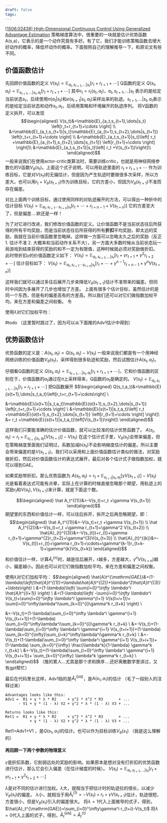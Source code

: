 ```yaml
---
draft: false
tags:
---
```


[\[1506.02438\] High-Dimensional Continuous Control Using Generalized Advantage Estimation](https://arxiv.org/abs/1506.02438)
策略梯度算法中，很重要的一块就是估计优势函数A(s,a)，它表示的是一个动作究竟有多好。有了它，我们才能训练策略函数去增大好动作的概率，降低坏动作的概率。下面按照自己的理解推导一下，和原论文有些不同。

##  价值函数估计

先回顾价值函数的定义 $V(s_t)=\mathbb{E}_{a_t,s_{t+1},\dots|s_t}\left[r_t+r_{t+1}+\cdots \right]$
Q函数的定义 $Q(s_t,a_t)=\mathbb{E}_{s_{t+1},\dots|s_t,a_t}\left[r_t+r_{t+1}+\cdots\right]$
其中$r_t=r_t(s_t,a_t)$，${a_t,s_{t+1},\dots|s_t}$ 表示的是给定当前状态$s_t$，后续使用$\pi(a_t|s_t)$和$e(s_{t+1}|s_t,a_t)$采样出来的轨迹。${s_{t+1},\dots|s_t,a_t}$表示的是给定当前状态和动作$s_t,a_t$，后续用策略和环境展开的轨迹序列。
将V函数的定义拆开，可以发现
$$\begin{aligned}
V(s_t)&=\mathbb{E}_{a_t,s_{t+1},\dots|s_t} \left[r_t+r_{t+1}+\cdots \right] \\
&=\mathbb{E}_{a_t,s_{t+1}|s_t}\mathbb{E}_{a_{t+1},s_{t+2},\dots|s_{t+1}} \left[r_t+r_{t+1}+\cdots \right] \\
&=\mathbb{E}_{a_t,s_{t+1}|s_t}\left[ r_t +\mathbb{E}_{a_{t+1},s_{t+2},\dots|s_{t+1}} \left[r_{t+1}+\cdots \right] \right]\\
&=\mathbb{E}_{a_t,s_{t+1}|s_t}\left[ r_t +V(s_{t+1})\right]\\
\end{aligned}$$
一般来说我们在使用actor-critic类算法时，需要训练critic，也就是用神经网络参数化的V函数$V_\theta(s_t)$。上面这个式子说明，可以用轨迹里面的 $r_t+r_{t+1}+\cdots$ 作为训练目标，它是对$V(s_t)$的无偏估计，但是因为产生轨迹时要做很多次采样，所以方差大。也可以用$r_t +V_\theta(s_{t+1})$作为训练目标，它的方差小，但因为$V_\theta(s_{t+1})$不准而存在偏差。

对比上面两个训练目标，通过使用同样的对轨迹展开的方法，可以得出一种折中的估计目标
$V(s_t)=\mathbb{E}_{a_t,s_{t+1}\cdots s_{t+n}|s_t}\left[ r_t +\cdots+r_{t+n-1} +V(s_{t+n})\right]$
它的方差变大了，但是偏差....欸还是一样！

为了对它进行改进，我们修改价值函数的定义。让价值函数不是当前状态往后所获得的所有平均奖励，而是当前状态往后所获得的所有**折扣**平均奖励，即太远的奖励，我就在当前价值函数里忽略掉。这样做一方面可以忽略太久之后的奖励（反正1. 估计不准 2. 大概率和当前动作关系不大），另一方面大多数时候从当前状态玩一局游戏到结束获得的奖励的和不一定为有限值，这种时候就必须对奖励做折扣。
此时带折扣$\gamma$的价值函数定义如下：
$V(s_t)=\mathbb{E}_{a_t,s_{t+1},\dots|s_t} \left[ r_t+\gamma r_{t+1}+\gamma^2 r_{t+2} +\cdots \right]$
估计目标如下：
$V(s_t)=\mathbb{E}_{a_t,s_{t+1}\cdots s_{t+n}|s_t}\left[ r_t +\cdots+\gamma^{n-1} r_{t+n-1} +\gamma^n V(s_{t+n})\right]$

这样我们就可以通过多往后展开几步来降低$V_\theta(s_{t+1})$估计不准带来的偏差。但同时中间因为多展开了几步也增加了方差。
上面有很多个估计目标，虽然估计的是同一个东西，但是有的偏差高有的方差高。所以我们还可以对它们做指数加权平均，来在方差和偏差之间权衡。
令

使用$\lambda$对它们加权平均：

#todo
（这里暂时跳过了，因为可以从下面推的Adv1估计中得到）

##  优势函数估计

优势函数的定义是：$A(s_t,a_t)=Q(s_t,a_t)-V(s_t)$
一般来说我们都是有一个用神经网络训练的价值函数$V_\theta(s_t)$，采样得到很多轨迹和奖励，然后试图估计$A(s_t,a_t)$。

仔细看Q函数的定义 $Q(s_t,a_t)=\mathbb{E}_{s_{t+1},\dots|s_t,a_t}\left[r_t+r_{t+1}+\cdots\right]$，它和价值函数的区别在于，价值函数的$a_t$通过在$\pi$上采样得来，Q函数的$a_t$是确定的。
$V(s_t)=\mathbb{E}_{a_t,s_{t+1},\dots|s_t}\left[r_t+r_{t+1}+\cdots \right]$
把Q函数展开
$$\begin{aligned}
Q(s_t,a_t)&=\mathbb{E}_{s_{t+1},\dots|s_t,a_t}\left[r_t+r_{t+1}+\cdots\right] \\

&=\mathbb{E}_{s_{t+1}|s_t,a_t}\mathbb{E}_{a_{t+1},s_{t+2},\dots|s_{t+1}} \left[r_t+r_{t+1}+\cdots \right] \\
&=\mathbb{E}_{s_{t+1}|s_t,a_t}\left[ r_t +\mathbb{E}_{a_{t+1},s_{t+2},\dots|s_{t+1}} \left[r_{t+1}+\cdots \right] \right]\\
&= r_t +\mathbb{E}_{s_{t+1}|s_t,a_t}\left[V(s_{t+1})\right]\\
\end{aligned}$$

这样我们只要能准确的估计价值函数，就可以比较准的估计优势函数了。
$A(s_t,a_t)=r_t +\mathbb{E}_{s_{t+1}|s_t,a_t}\left[V(s_{t+1})\right]-V(s_t)$
在这个估计式子里，$V_\theta(s_t)$会带来偏差，但在策略梯度里面我们证明过，系数加减$b(s_t)$不会影响梯度估计的偏差。所以主要会带来偏差的是$V(s_{t+1})$。我们可以采用和上面价值函数估计类似的做法，对奖励做折扣，然后对价值函数估计的表达式展开，最后对各个估计式子做指数加权，就可以得到GAE。

如果奖励带折扣，那么优势函数为
$A(s_t,a_t)=r_t +\mathbb{E}_{s_{t+1}|s_t,a_t}\left[ \gamma V(s_{t+1})\right]-V(s_t)$
光是看着表达式可能有点晕，实际上在计算的时候直接忽略那个期望，用轨迹上的奖励$r_t$和$V(s_t),V(s_{t+1})$来计算，就是下面这个数。

$$\begin{aligned}
\hat A_t^{(1)}&=-V(s_t)+r_t +\gamma V(s_{t+1})
\end{aligned}$$
期望里的东西和价值估计一样，可以往后拆开，拆开之后再忽略期望，即：
$$\begin{aligned}
\hat A_t^{(1)}&=-V(s_t)+r_t +\gamma V(s_{t+1}) \\
\hat A_t^{(2)}&=-V(s_t)+r_t +\gamma r_{t+1}+\gamma^2 V(s_{t+2}) \\
\hat{A}_{t}^{(3)}&=-V(s_{t})+r_{t}+\gamma r_{t+1}+\gamma^{2}r_{t+2}+\gamma^{3}V(s_{t+3}) \\
\hat{A}_{t}^{(k)}&=-V(s_{t})+r_{t}+\gamma r_{t+1}+\cdots+\gamma^{k-1}r_{t+k-1}+\gamma^{k}V(s_{t+k}) 
\end{aligned}$$

和价值估计一样，计算$\hat A_t^{(n)}$时，越是往后展开，r越多，方差越大，$\gamma^n V(s_{t+n})$越小，偏差越小。因此也可以对它们做指数加权平均，来在方差和偏差之间权衡。

使用$\lambda$对它们加权平均：
$$\begin{aligned}
\hat{A}_t^{\mathrm{GAE}}&=(1-\lambda)\left(\hat{A}_t^{(1)}+\lambda\hat{A}_t^{(2)}+\lambda^2\hat{A}_t^{(3)}+\ldots\right) \\
&=(1-\lambda)\left(
\sum_{i=0}^\infty \lambda^i \hat{A}_t^{(i+1)} \right) \\
&=(1-\lambda)\left(
-\sum_{i=0}^\infty \lambda^i V(s_t)+\sum_{i=0}^\infty \lambda^i \gamma^{i+1} V(s_{t+i+1})+
\sum_{i=0}^\infty\lambda^i\sum_{k=0}^{i}\gamma^k r_{t+k}
\right) \\

&=-V(s_t)+(1-\lambda)\sum_{i=0}^\infty \lambda^i \gamma^{i+1} V(s_{t+i+1})+(1-\lambda) \sum_{i=0}^\infty\lambda^i\sum_{k=0}^{i}\gamma^k r_{t+k} \\
&=-V(s_t)+(1-\lambda)\sum_{i=0}^\infty \lambda^i \gamma^{i+1} V(s_{t+i+1})+(1-\lambda) \sum_{k=0}^{\infty}\sum_{i=k}^\infty\lambda^i\gamma^k r_{t+k} \\
&=-V(s_t)+(1-\lambda)\sum_{i=0}^\infty \lambda^i \gamma^{i+1} V(s_{t+i+1})+(1-\lambda) \sum_{k=0}^{\infty} \frac{\lambda^k}{1-\lambda} \gamma^k r_{t+k} \\
&=-V(s_t)+(1-\lambda)\sum_{i=0}^\infty \lambda^i \gamma^{i+1} V(s_{t+i+1})+ \sum_{k=0}^{\infty} \lambda^k \gamma^k r_{t+k} \\
\end{aligned}$$
（推的累人...尤其是那个求和换序....还好离散数学里讲过，又有gpt帮忙）


最后在代码里长这样，Adv1指的是$\hat{A}_1^{\mathrm{GAE}}$，是$A(s_1,a_1)$的估计
（毛了一段别人的注释过来）
```
Advantages looks like this:
Adv1 =  R1 + γ * λ * R2     + γ^2 * λ^2 * R3       + ...
	  - V1 + γ * (1 - λ) V2 + γ^2 * λ * (1 - λ) V3 + ...

Returns looks like this:
Ret1 =  R1 + γ * λ * R2     + γ^2 * λ^2 * R3       + ...
		   + γ * (1 - λ) V2 + γ^2 * λ * (1 - λ) V3 + ...
```

Ret1=Adv1+V1 ，是$Q(s_1,a_1)$的估计。也可以作为目标训练$V_\theta(s_1)$ （我是这么理解的）



#### 再回顾一下两个参数的物理意义
$\gamma$是折扣系数，它削弱远处的奖励的影响。如果原本是想对没有打折扣的优势函数进行估计，那么它会引入偏差（在估计梯度的时候）。
$V(s_t)=\mathbb{E}_{a_t,s_{t+1},\dots|s_t} \left[ r_t+\gamma r_{t+1}+\gamma^2 r_{t+2} +\cdots \right]$


$\lambda$是对不同的估计进行加权。$\lambda$大，就相当于把估计时的轨迹拉的很长，以减少$V_\theta(s_t)$的偏差。
$\lambda$小，就相当于用$\hat A_t^{(1)}=-V(s_t)+r_t +\gamma V(s_{t+1})$估计，轨迹很短，方差很小，但是$V_\theta(s_t)$引入的偏差很大。
将$\lambda=1$代入上面推导的式子，得到，$\hat{A}_t^{\mathrm{GAE}}=\sum_{i=0}^\infty\gamma^i r_{t+i}-V(s_t)$
将$\lambda=0$代入上面的式子，得到，$\hat{A}_t^{\mathrm{GAE}}=\hat A_t^{(1)}$

